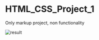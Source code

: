 # HTML_CSS_Project_1

Only markup project, non functionality

![result](/PracticeHTML_CSS2/img/result.jpg)

